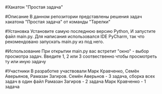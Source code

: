 #Хакатон "Простая задача"

#Описание
В данном репозитории представлены решения задач хакатона "Простая задача" от команды "Тарелки"

#Установка
Установите самую последнюю версию Python, И запустите файл main.py. Для написания использовался IDE PyCharm, так что рекомендовано запускать main.py из под него.

#Использование
При открытии main.py вас встретит "окно" - выбор просмотра задач. Введите 1, 2 или 3 соотвественно чтобы просмотреть ту или иную задачу

#Участники
В разработке участвовали Марк Кравченко, Семён Аверьянов, Рамазан Загиров.
Семён Аверьнов - 3 задача, сборка всех задач в один файл
Рамазан Загиров - 2 задача
Марк Кравченко - 1 задача
